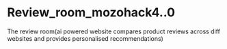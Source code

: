 # Review_room_mozohack4..0
The review room(ai powered website compares product reviews across diff websites and provides personalised recommendations)
